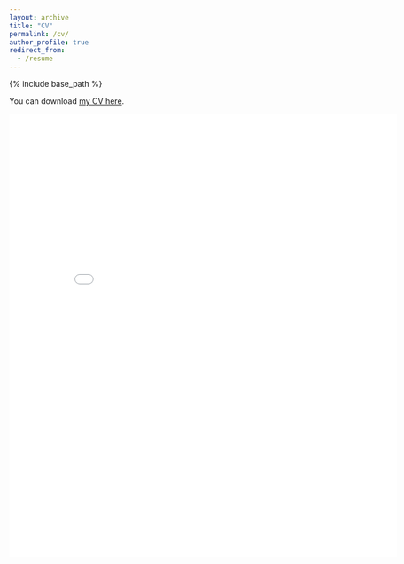 ```yaml
---
layout: archive
title: "CV"
permalink: /cv/
author_profile: true
redirect_from:
  - /resume
---
```


{% include base_path %}

You can download <a href="{{ site.baseurl }}/files/CV.pdf" download="CV_joshua_deoliveira">my CV here</a>.

<embed src="{{ site.baseurl }}/files/CV.pdf" width="700" height="800" type='application/pdf'>
